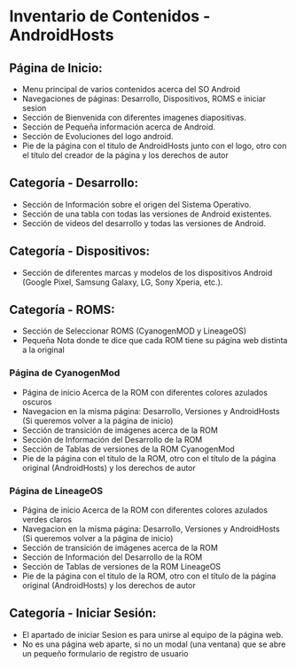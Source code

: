# Inventario de Contenidos - AndroidHosts

## Página de Inicio:
- Menu principal de varios contenidos acerca del SO Android
- Navegaciones de páginas: Desarrollo, Dispositivos, ROMS e iniciar sesion 
- Sección de Bienvenida con diferentes imagenes diapositivas.
- Sección de Pequeña información acerca de Android.
- Sección de Evoluciones del logo android.
- Pie de la página con el titulo de AndroidHosts junto con el logo, otro con el título del creador de la página y los derechos de autor

## Categoría -  Desarrollo:
- Sección de Información sobre el origen del Sistema Operativo.
- Sección de una tabla con todas las versiones de Android existentes.
- Sección de videos del desarrollo y todas las versiones de Android.

## Categoría - Dispositivos:
- Sección de diferentes marcas y modelos de los dispositivos Android (Google Pixel, Samsung Galaxy, LG, Sony Xperia, etc.).

## Categoría - ROMS:
- Sección de Seleccionar ROMS (CyanogenMOD y LineageOS)
- Pequeña Nota donde te dice que cada ROM tiene su página web distinta a la original

### Página de CyanogenMod
- Página de inicio Acerca de la ROM con diferentes colores azulados oscuros
- Navegacion en la misma página: Desarrollo, Versiones y AndroidHosts (Si queremos volver a la página de inicio)
- Sección de transición de imágenes acerca de la ROM
- Sección de Información del Desarrollo de la ROM
- Sección de Tablas de versiones de la ROM CyanogenMod
- Pie de la página con el titulo de la ROM, otro con el título de la página original (AndroidHosts) y los derechos de autor

### Página de LineageOS
- Página de inicio Acerca de la ROM con diferentes colores azulados verdes claros
- Navegacion en la misma página: Desarrollo, Versiones y AndroidHosts (Si queremos volver a la página de inicio)
- Sección de transición de imágenes acerca de la ROM
- Sección de Información del Desarrollo de la ROM
- Sección de Tablas de versiones de la ROM LineageOS
- Pie de la página con el titulo de la ROM, otro con el título de la página original (AndroidHosts) y los derechos de autor


## Categoría - Iniciar Sesión:
- El apartado de iniciar Sesion es para unirse al equipo de la página web.
- No es una página web aparte, si no un modal (una ventana) que se abre un pequeño formulario de registro de usuario

